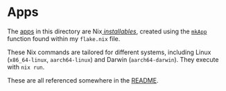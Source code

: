 # Apps
The [apps](https://nixos.org/manual/nix/stable/command-ref/new-cli/nix3-run#apps) in this directory are Nix[ _installables_](https://nixos.org/manual/nix/stable/command-ref/new-cli/nix#installables), created using the [`mkApp`](https://github.com/dustinlyons/nixos-config/blob/main/flake.nix#L49) function found within my `flake.nix` file. 

These Nix commands are tailored for different systems, including Linux (`x86_64-linux`, `aarch64-linux`) and Darwin (`aarch64-darwin`). They execute with `nix run`.

These are all referenced somewhere in the [README](https://github.com/dustinlyons/nixos-config/blob/main/README.md).
